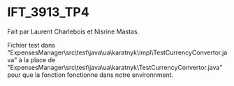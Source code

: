 # IFT_3913_TP4

Fait par Laurent Charlebois et Nisrine Mastas.

Fichier test dans "ExpensesManager\src\test\java\ua\karatnyk\impl\TestCurrencyConvertor.java"
à la place de "ExpensesManager\src\test\java\ua\karatnyk\TestCurrencyConvertor.java"
pour que la fonction fonctionne dans notre environnment.

